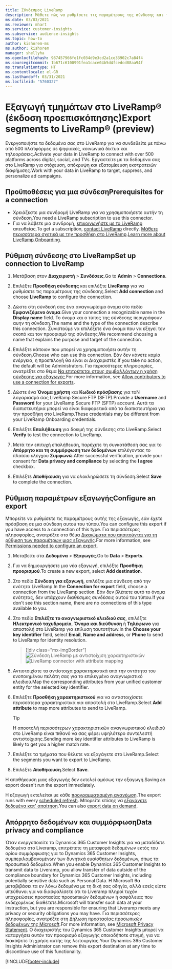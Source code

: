 ```yaml
---
title: Σύνδεσμος LiveRamp
description: Μάθετε πώς να ρυθμίσετε τις παραμέτρους της σύνδεσης και της εξαγωγής στο LiveRamp.
ms.date: 03/03/2021
ms.reviewer: mhart
ms.service: customer-insights
ms.subservice: audience-insights
ms.topic: how-to
author: kishorem-ms
ms.author: kishorem
manager: shellyha
ms.openlocfilehash: 987457966fe1fc034d9e3cd2a1ce33902c7a84f4
ms.sourcegitcommit: 1b671c6100991fea1cace04b5d4fcedcd88aa94f
ms.translationtype: HT
ms.contentlocale: el-GR
ms.lasthandoff: 03/31/2021
ms.locfileid: "5760327"
---
```

# <a name="export-segments-to-liverampreg-preview"></a><span data-ttu-id="daa9b-103">Εξαγωγή τμημάτων στο LiveRamp&reg; (έκδοση προεπισκόπησης)</span><span class="sxs-lookup"><span data-stu-id="daa9b-103">Export segments to LiveRamp&reg; (preview)</span></span>

<span data-ttu-id="daa9b-104">Ενεργοποιήστε τα δεδομένα σας στο LiveRamp για να συνδεθείτε με πάνω από 500 πλατφόρμες σε ψηφιακές, κοινωνικά δίκτυα και τηλεοράσεις.</span><span class="sxs-lookup"><span data-stu-id="daa9b-104">Activate your data in LiveRamp to connect with over 500 platforms across digital, social, and TVs.</span></span> <span data-ttu-id="daa9b-105">Εργαστείτε με τα δεδομένα σας στο LiveRamp για στόχευση, απόκρυψη και εξατομίκευση εκστρατειών διαφήμισης.</span><span class="sxs-lookup"><span data-stu-id="daa9b-105">Work with your data in LiveRamp to target, suppress, and personalize ad campaigns.</span></span>

## <a name="prerequisites-for-a-connection"></a><span data-ttu-id="daa9b-106">Προϋποθέσεις για μια σύνδεση</span><span class="sxs-lookup"><span data-stu-id="daa9b-106">Prerequisites for a connection</span></span>

- <span data-ttu-id="daa9b-107">Χρειάζεστε μια συνδρομή LiveRamp για να χρησιμοποιήσετε αυτήν τη σύνδεση.</span><span class="sxs-lookup"><span data-stu-id="daa9b-107">You need a LiveRamp subscription to use this connector.</span></span>
- <span data-ttu-id="daa9b-108">Για να λάβετε μια συνδρομή, [επικοινωνήστε με το LiveRamp](https://liveramp.com/contact/) απευθείας.</span><span class="sxs-lookup"><span data-stu-id="daa9b-108">To get a subscription, [contact LiveRamp](https://liveramp.com/contact/) directly.</span></span> <span data-ttu-id="daa9b-109">[Μάθετε περισσότερα σχετικά με την προσθήκη στο LiveRamp](https://liveramp.com/our-platform/data-onboarding/).</span><span class="sxs-lookup"><span data-stu-id="daa9b-109">[Learn more about LiveRamp Onboarding](https://liveramp.com/our-platform/data-onboarding/).</span></span>

## <a name="set-up-connection-to-liveramp"></a><span data-ttu-id="daa9b-110">Ρύθμιση σύνδεσης στο LiveRamp</span><span class="sxs-lookup"><span data-stu-id="daa9b-110">Set up connection to LiveRamp</span></span>

1. <span data-ttu-id="daa9b-111">Μετάβαση στον **Διαχειριστή** > **Συνδέσεις**.</span><span class="sxs-lookup"><span data-stu-id="daa9b-111">Go to **Admin** > **Connections**.</span></span>

1. <span data-ttu-id="daa9b-112">Επιλέξτε **Προσθήκη σύνδεσης** και επιλέξτε **LiveRamp** για να ρυθμίσετε τις παραμέτρους της σύνδεσης.</span><span class="sxs-lookup"><span data-stu-id="daa9b-112">Select **Add connection** and choose **LiveRamp** to configure the connection.</span></span>

1. <span data-ttu-id="daa9b-113">Δώστε στη σύνδεσή σας ένα αναγνωρίσιμο όνομα στο πεδίο **Εμφανιζόμενο όνομα**.</span><span class="sxs-lookup"><span data-stu-id="daa9b-113">Give your connection a recognizable name in the **Display name** field.</span></span> <span data-ttu-id="daa9b-114">Το όνομα και ο τύπος της σύνδεσης περιγράφουν αυην τη σύνδεση.</span><span class="sxs-lookup"><span data-stu-id="daa9b-114">The name and the type of the connection describe this connection.</span></span> <span data-ttu-id="daa9b-115">Συνιστούμε να επιλέξετε ένα όνομα που να εξηγεί τον σκοπό και τον προορισμό της σύνδεσης.</span><span class="sxs-lookup"><span data-stu-id="daa9b-115">We recommend choosing a name that explains the purpose and target of the connection.</span></span>

1. <span data-ttu-id="daa9b-116">Επιλέξτε κάποιον που μπορεί να χρησιμοποιήσει αυτήν τη σύνδεση.</span><span class="sxs-lookup"><span data-stu-id="daa9b-116">Choose who can use this connection.</span></span> <span data-ttu-id="daa9b-117">Εάν δεν κάνετε καμία ενέργεια, η προεπιλογή θα είναι οι Διαχειριστές.</span><span class="sxs-lookup"><span data-stu-id="daa9b-117">If you take no action, the default will be Administrators.</span></span> <span data-ttu-id="daa9b-118">Για περισσότερες πληροφορίες, ανατρέξτε στο θέμα [Να επιτρέπεται στους συμβαλλόντων η χρήση σύνδεσης για εξαγωγές](connections.md#allow-contributors-to-use-a-connection-for-exports).</span><span class="sxs-lookup"><span data-stu-id="daa9b-118">For more information, see [Allow contributors to use a connection for exports](connections.md#allow-contributors-to-use-a-connection-for-exports).</span></span>

1. <span data-ttu-id="daa9b-119">Δώστε ένα **Όνομα χρήστη** και **Κωδικό πρόσβασης** για τοΝ λογαριασμό σας LiveRamp Secure FTP (SFTP).</span><span class="sxs-lookup"><span data-stu-id="daa9b-119">Provide a **Username** and **Password** for your LiveRamp Secure FTP (SFTP) account.</span></span>
<span data-ttu-id="daa9b-120">Αυτά τα διαπιστευτήρια μπορεί να είναι διαφορετικά από τα διαπιστευτήρια για την προσθήκη στο LiveRamp.</span><span class="sxs-lookup"><span data-stu-id="daa9b-120">These credentials may be different from your LiveRamp Onboarding credentials.</span></span>

1. <span data-ttu-id="daa9b-121">Επιλέξτε **Επαλήθευση** για δοκιμή της σύνδεσης στο LiveRamp.</span><span class="sxs-lookup"><span data-stu-id="daa9b-121">Select **Verify** to test the connection to LiveRamp.</span></span>

1. <span data-ttu-id="daa9b-122">Μετά την επιτυχή επαλήθευση, παρέχετε τη συγκατάθεσή σας για το **Απόρρητο και τη συμμόρφωση των δεδομένων** επιλέγοντας το πλαίσιο ελέγχου **Συμφωνώ**.</span><span class="sxs-lookup"><span data-stu-id="daa9b-122">After successful verification, provide your consent for **Data privacy and compliance** by selecting the **I agree** checkbox.</span></span>

1. <span data-ttu-id="daa9b-123">Επιλέξτε **Αποθήκευση** για να ολοκληρώσετε τη σύνδεση.</span><span class="sxs-lookup"><span data-stu-id="daa9b-123">Select **Save** to complete the connection.</span></span>

## <a name="configure-an-export"></a><span data-ttu-id="daa9b-124">Ρύθμιση παραμέτρων εξαγωγής</span><span class="sxs-lookup"><span data-stu-id="daa9b-124">Configure an export</span></span>

<span data-ttu-id="daa9b-125">Μπορείτε να ρυθμίσετε τις παραμέτρους αυτής της εξαγωγής, εάν έχετε πρόσβαση σε μια σύνδεση αυτού του τύπου.</span><span class="sxs-lookup"><span data-stu-id="daa9b-125">You can configure this export if you have access to a connection of this type.</span></span> <span data-ttu-id="daa9b-126">Για περισσότερες πληροφορίες, ανατρέξτε στο θέμα [Δικαιώματα που απαιτούνται για τη ρύθμιση των παραμέτρων μιας εξαγωγής](export-destinations.md#set-up-a-new-export).</span><span class="sxs-lookup"><span data-stu-id="daa9b-126">For more information, see [Permissions needed to configure an export](export-destinations.md#set-up-a-new-export).</span></span>

1. <span data-ttu-id="daa9b-127">Μεταβείτε στα **Δεδομένα** > **Εξαγωγές**.</span><span class="sxs-lookup"><span data-stu-id="daa9b-127">Go to **Data** > **Exports**.</span></span>

1. <span data-ttu-id="daa9b-128">Για να δημιουργήσετε μια νέα εξαγωγή, επιλέξτε **Προσθήκη προορισμού**.</span><span class="sxs-lookup"><span data-stu-id="daa9b-128">To create a new export, select **Add destination**.</span></span>

1. <span data-ttu-id="daa9b-129">Στο πεδίο **Σύνδεση για εξαγωγή**, επιλέξτε μια σύνδεση από την ενότητα LiveRamp.</span><span class="sxs-lookup"><span data-stu-id="daa9b-129">In the **Connection for export** field, choose a connection from the LiveRamp section.</span></span> <span data-ttu-id="daa9b-130">Εάν δεν βλέπετε αυτό το όνομα ενότητας, δεν υπάρχουν διαθέσιμες συνδέσεις αυτού του τύπου.</span><span class="sxs-lookup"><span data-stu-id="daa9b-130">If you don't see this section name, there are no connections of this type available to you.</span></span>

1. <span data-ttu-id="daa9b-131">Στο πεδίο **Επιλέξτε το αναγνωριστικό κλειδιού σας**, επιλέξτε **Ηλεκτρονικό ταχυδρομείο**, **Όνομα και διεύθυνση** ή **Τηλέφωνο** για αποστολή στο LiveRamp για επίλυση ταυτοτήτων.</span><span class="sxs-lookup"><span data-stu-id="daa9b-131">In the **Choose your key identifier** field, select **Email**,  **Name and address**, or **Phone** to send to LiveRamp for identity resolution.</span></span>
   > [!div class="mx-imgBorder"]
   > <span data-ttu-id="daa9b-132">![Σύνδεση LiveRamp με αντιστοίχιση χαρακτηριστικών](media/export-liveramp-segments.png "Σύνδεση LiveRamp με αντιστοίχιση χαρακτηριστικών")</span><span class="sxs-lookup"><span data-stu-id="daa9b-132">![LiveRamp connector with attribute mapping](media/export-liveramp-segments.png "LiveRamp connector with attribute mapping")</span></span>

1. <span data-ttu-id="daa9b-133">Αντιστοιχίστε τα αντίστοιχα χαρακτηριστικά από την οντότητα του ενοποιημένου πελάτη σας για το επιλεγμένο αναγνωριστικό κλειδιού.</span><span class="sxs-lookup"><span data-stu-id="daa9b-133">Map the corresponding attributes from your unified customer entity for the selected key identifier.</span></span>

1. <span data-ttu-id="daa9b-134">Επιλέξτε **Προσθήκη χαρακτηριστικού** για να αντιστοιχίσετε περισσότερα χαρακτηριστικά για αποστολή στο LiveRamp.</span><span class="sxs-lookup"><span data-stu-id="daa9b-134">Select **Add attribute** to map more attributes to send to LiveRamp.</span></span>

   > [!TIP]
   > <span data-ttu-id="daa9b-135">Η αποστολή περισσότερων χαρακτηριστικών αναγνωριστικού κλειδιού στο LiveRamp είναι πιθανό να σας φέρει υψηλότερο συντελεστή αντιστοίχισης.</span><span class="sxs-lookup"><span data-stu-id="daa9b-135">Sending more key identifier attributes to LiveRamp is likely to get you a higher match rate.</span></span>

1. <span data-ttu-id="daa9b-136">Επιλέξτε τα τμήματα που θέλετε να εξαγάγετε στο LiveRamp.</span><span class="sxs-lookup"><span data-stu-id="daa9b-136">Select the segments you want to export to LiveRamp.</span></span>

1. <span data-ttu-id="daa9b-137">Επιλέξτε **Αποθήκευση**.</span><span class="sxs-lookup"><span data-stu-id="daa9b-137">Select **Save**.</span></span>

<span data-ttu-id="daa9b-138">Η αποθήκευση μιας εξαγωγής δεν εκτελεί αμέσως την εξαγωγή.</span><span class="sxs-lookup"><span data-stu-id="daa9b-138">Saving an export doesn't run the export immediately.</span></span>

<span data-ttu-id="daa9b-139">Η εξαγωγή εκτελείται με κάθε [προγραμματισμένη ανανέωση](system.md#schedule-tab).</span><span class="sxs-lookup"><span data-stu-id="daa9b-139">The export runs with every [scheduled refresh](system.md#schedule-tab).</span></span> <span data-ttu-id="daa9b-140">Μπορείτε επίσης να [εξαγάγετε δεδομένα κατ' απαίτηση](export-destinations.md#run-exports-on-demand).</span><span class="sxs-lookup"><span data-stu-id="daa9b-140">You can also [export data on demand](export-destinations.md#run-exports-on-demand).</span></span> 


## <a name="data-privacy-and-compliance"></a><span data-ttu-id="daa9b-141">Απόρρητο δεδομένων και συμμόρφωση</span><span class="sxs-lookup"><span data-stu-id="daa9b-141">Data privacy and compliance</span></span>

<span data-ttu-id="daa9b-142">Όταν ενεργοποιείτε το Dynamics 365 Customer Insights για να μεταδίδετε δεδομένα στο Liveramp, επιτρέπετε τη μεταφορά δεδομένων εκτός του ορίου συμμόρφωσης για το Dynamics 365 Customer Insights, συμπεριλαμβανομένων των δυνητικά ευαίσθητων δεδομένων, όπως τα προσωπικά δεδομένα.</span><span class="sxs-lookup"><span data-stu-id="daa9b-142">When you enable Dynamics 365 Customer Insights to transmit data to Liveramp, you allow transfer of data outside of the compliance boundary for Dynamics 365 Customer Insights, including potentially sensitive data such as Personal Data.</span></span> <span data-ttu-id="daa9b-143">Η Microsoft θα μεταβιβάσει τα εν λόγω δεδομένα με τη δική σας οδηγία, αλλά εσείς είστε υπεύθυνοι για να διασφαλίσετε ότι το Liveramp πληροί τυχόν υποχρεώσεις προστασίας προσωπικών δεδομένων ή ασφάλειας που ενδεχομένως διαθέτετε.</span><span class="sxs-lookup"><span data-stu-id="daa9b-143">Microsoft will transfer such data at your instruction, but you are responsible for ensuring that Liveramp meets any privacy or security obligations you may have.</span></span> <span data-ttu-id="daa9b-144">Για περισσότερες πληροφορίες, ανατρέξτε στη [Δήλωση προστασίας προσωπικών δεδομένων της Microsoft](https://go.microsoft.com/fwlink/?linkid=396732).</span><span class="sxs-lookup"><span data-stu-id="daa9b-144">For more information, see [Microsoft Privacy Statement](https://go.microsoft.com/fwlink/?linkid=396732).</span></span>
<span data-ttu-id="daa9b-145">Ο διαχειριστής του Dynamics 365 Customer Insights μπορεί να καταργήσει αυτόν τον προορισμό εξαγωγής οποιαδήποτε στιγμή, για να διακόψετε τη χρήση αυτής της λειτουργίας.</span><span class="sxs-lookup"><span data-stu-id="daa9b-145">Your Dynamics 365 Customer Insights Administrator can remove this export destination at any time to discontinue use of this functionality.</span></span>

[!INCLUDE[footer-include](../includes/footer-banner.md)]
